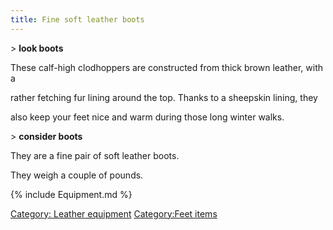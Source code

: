 ```yaml
---
title: Fine soft leather boots
---
```


\> **look boots**

These calf-high clodhoppers are constructed from thick brown leather,
with a

rather fetching fur lining around the top. Thanks to a sheepskin lining,
they

also keep your feet nice and warm during those long winter walks.

\> **consider boots**

They are a fine pair of soft leather boots.

They weigh a couple of pounds.

{% include Equipment.md %}

[Category: Leather equipment](Category:_Leather_equipment "wikilink")
[Category:Feet items](Category:Feet_items "wikilink")